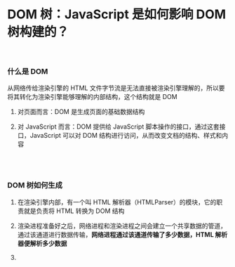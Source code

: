 # DOM 树：JavaScript 是如何影响 DOM 树构建的？

</br>

### 什么是 DOM

从网络传给渲染引擎的 HTML 文件字节流是无法直接被渲染引擎理解的，所以要将其转化为渲染引擎能够理解的内部结构，这个结构就是 DOM

1. 对页面而言：DOM 是生成页面的基础数据结构

2. 对 JavaScript 而言：DOM 提供给 JavaScript 脚本操作的接口，通过这套接口，JavaScript 可以对 DOM 结构进行访问，从而改变文档的结构、样式和内容

</br>
</br>

### DOM 树如何生成

1. 在渲染引擎内部，有一个叫 HTML 解析器（HTMLParser）的模块，它的职责就是负责将 HTML 转换为 DOM 结构

2. 渲染进程准备好之后，网络进程和渲染进程之间会建立一个共享数据的管道，通过该通道进行数据传输，**网络进程通过该通道传输了多少数据，HTML 解析器便解析多少数据**

3.
